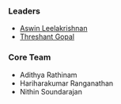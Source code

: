 ### Leaders
* [Aswin Leelakrishnan](mailto:aswin.leelakrishnan@owasp.org)
* [Threshant Gopal](mailto:threshant.gopal@owasp.org)

### Core Team
* Adithya Rathinam
* Hariharakumar Ranganathan
* Nithin Soundarajan
